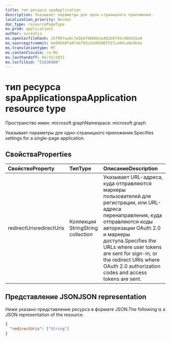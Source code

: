 ```yaml
---
title: тип ресурса spaApplication
description: Указывает параметры для одно-страницного приложения.
localization_priority: Normal
doc_type: resourcePageType
ms.prod: applications
author: sureshja
ms.openlocfilehash: 25f907aa8c7e5b47960bb3a482b9745c488d16a9
ms.sourcegitcommit: be09568fa07ab793cd1db500f537ca94ca9e5b4a
ms.translationtype: MT
ms.contentlocale: ru-RU
ms.lasthandoff: 04/15/2021
ms.locfileid: "51836988"
---
```

# <a name="spaapplication-resource-type"></a><span data-ttu-id="efb45-103">тип ресурса spaApplication</span><span class="sxs-lookup"><span data-stu-id="efb45-103">spaApplication resource type</span></span>

<span data-ttu-id="efb45-104">Пространство имен: microsoft.graph</span><span class="sxs-lookup"><span data-stu-id="efb45-104">Namespace: microsoft.graph</span></span>

<span data-ttu-id="efb45-105">Указывает параметры для одно-страницного приложения.</span><span class="sxs-lookup"><span data-stu-id="efb45-105">Specifies settings for a single-page application.</span></span>

## <a name="properties"></a><span data-ttu-id="efb45-106">Свойства</span><span class="sxs-lookup"><span data-stu-id="efb45-106">Properties</span></span>

| <span data-ttu-id="efb45-107">Свойство</span><span class="sxs-lookup"><span data-stu-id="efb45-107">Property</span></span> | <span data-ttu-id="efb45-108">Тип</span><span class="sxs-lookup"><span data-stu-id="efb45-108">Type</span></span> | <span data-ttu-id="efb45-109">Описание</span><span class="sxs-lookup"><span data-stu-id="efb45-109">Description</span></span> |
|:---------|:-----|:------------|
| <span data-ttu-id="efb45-110">redirectUris</span><span class="sxs-lookup"><span data-stu-id="efb45-110">redirectUris</span></span> | <span data-ttu-id="efb45-111">Коллекция String</span><span class="sxs-lookup"><span data-stu-id="efb45-111">String collection</span></span> | <span data-ttu-id="efb45-112">Указывает URL-адреса, куда отправляются маркеры пользователей для регистрации, или URL-адреса перенаправления, куда отправляются коды авторизации OAuth 2.0 и маркеры доступа.</span><span class="sxs-lookup"><span data-stu-id="efb45-112">Specifies the URLs where user tokens are sent for sign-in, or the redirect URIs where OAuth 2.0 authorization codes and access tokens are sent.</span></span> |

## <a name="json-representation"></a><span data-ttu-id="efb45-113">Представление JSON</span><span class="sxs-lookup"><span data-stu-id="efb45-113">JSON representation</span></span>
<span data-ttu-id="efb45-114">Ниже указано представление ресурса в формате JSON.</span><span class="sxs-lookup"><span data-stu-id="efb45-114">The following is a JSON representation of the resource.</span></span>

<!-- {
  "blockType": "resource",
  "optionalProperties": [
  ],
  "@odata.type": "microsoft.graph.spaApplication"
}-->

```json
{
  "redirectUris": ["String"]
}
```
